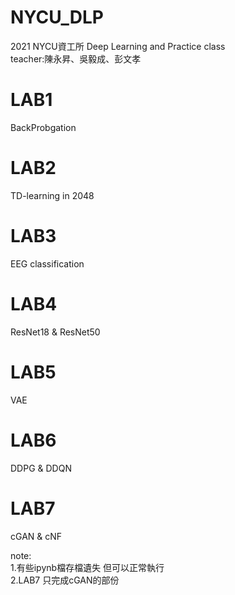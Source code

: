 # NYCU_DLP
2021 NYCU資工所 Deep Learning and Practice class  
teacher:陳永昇、吳毅成、彭文孝    


# LAB1
BackProbgation

# LAB2
TD-learning in 2048 

# LAB3 
EEG classification

# LAB4
ResNet18 & ResNet50 

# LAB5
VAE

# LAB6
DDPG & DDQN

# LAB7
cGAN & cNF


note:  
1.有些ipynb檔存檔遺失 但可以正常執行   
2.LAB7 只完成cGAN的部份 
